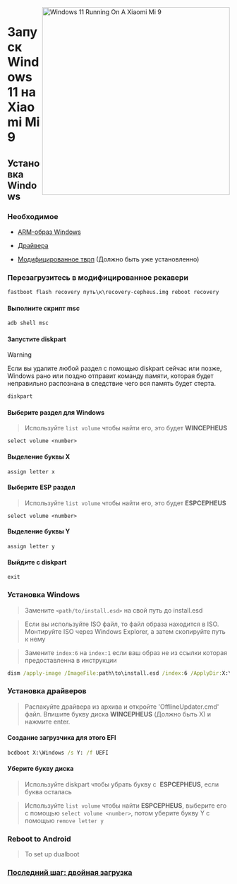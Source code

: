 <img align="right" src="https://raw.githubusercontent.com/woacepheus/Port-Windows-11-Xiaomi-Mi-9/main/cepheus.png" width="425" alt="Windows 11 Running On A Xiaomi Mi 9">

# Запуск Windows 11 на Xiaomi Mi 9 

## Установка Windows

### Необходимое
- [ARM-образ Windows](https://worproject.com/esd)

- [Драйвера](https://github.com/qaz6750/XiaoMi9-Drivers/releases)

- [Модифицированное тврп](https://github.com/woacepheus/Port-Windows-11-Xiaomi-Mi-9/releases/download/1.4/recovery-cepheus.img) (Должно быть уже установленно)


### Перезагрузитесь в модифицированное рекавери
```cmd
fastboot flash recovery путь\к\recovery-cepheus.img reboot recovery
```

#### Выполните скрипт msc
```cmd
adb shell msc
```

#### Запустите diskpart
> [!Warning]
> Если вы удалите любой раздел с помощью diskpart сейчас или позже, Windows рано или поздно отправит команду памяти, которая будет неправильно распознана в следствие чего вся память будет стерта.

```cmd
diskpart
```

#### Выберите раздел для Windows
> Используйте `list volume` чтобы найти его, это будет **WINCEPHEUS**
```diskpart
select volume <number>
```

#### Выделение буквы X
```diskpart
assign letter x
```

#### Выберите ESP раздел
> Используйте `list volume` чтобы найти его, это будет **ESPCEPHEUS**
```diskpart
select volume <number>
```

#### Выделение буквы Y
```diskpart
assign letter y
```

#### Выйдите с  diskpart
```diskpart
exit
```

### Установка Windows 
> Замените `<path/to/install.esd>` на свой путь до install.esd

> Если вы используйте ISO файл, то файл образа находится в ISO. Монтируйте ISO через Windows Explorer, а затем скопируйте путь к нему

> Замените `index:6` на `index:1` если ваш образ не из ссылки которая предоставленна в инструкции

```cmd
dism /apply-image /ImageFile:path\to\install.esd /index:6 /ApplyDir:X:\
```

### Установка драйверов
> Распакуйте драйвера из архива и откройте 'OfflineUpdater.cmd' файл. Впишите букву диска **WINCEPHEUS** (Должно быть X) и нажмите enter.

#### Создание загрузчика для этого EFI
```cmd
bcdboot X:\Windows /s Y: /f UEFI
```

#### Уберите букву диска
> Используйте diskpart чтобы убрать букву с  **ESPCEPHEUS**, если буква осталась

> Используйте `list volume` чтобы найти **ESPCEPHEUS**, выберите его с помощью `select volume <number>`, потом уберите букву Y с помощью `remove letter y`

### Reboot to Android
> To set up dualboot

### [Последний шаг: двойная загрузка](dualboot-ru.md)















